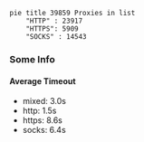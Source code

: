 
```mermaid
pie title 39859 Proxies in list
    "HTTP" : 23917
    "HTTPS": 5909
    "SOCKS" : 14543
```

### Some Info
#### Average Timeout

- mixed: 3.0s
- http: 1.5s
- https: 8.6s
- socks: 6.4s